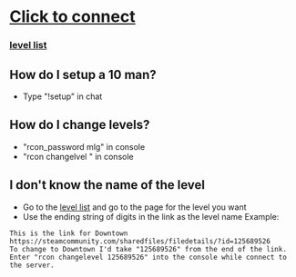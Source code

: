 # [Click to connect]
[Click to connect]: steam://connect/mlg.gamergod.net:28748/mlg
### [level list]
[level list]: https://steamcommunity.com/sharedfiles/filedetails/?id=796751913

## How do I setup a 10 man?
- Type "!setup" in chat

## How do I change levels?
- "rcon_password mlg" in console
- "rcon changelvel <name of level you want>" in console

## I don't know the name of the level
- Go to the [level list] and go to the page for the level you want
- Use the ending string of digits in the link as the level name
Example:
```
This is the link for Downtown https://steamcommunity.com/sharedfiles/filedetails/?id=125689526
To change to Downtown I'd take "125689526" from the end of the link.
Enter "rcon changelevel 125689526" into the console while connect to the server.
```
